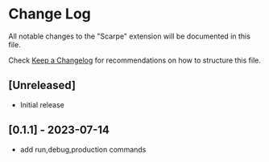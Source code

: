 # Change Log

All notable changes to the "Scarpe" extension will be documented in this file.

Check [Keep a Changelog](http://keepachangelog.com/) for recommendations on how to structure this file.

## [Unreleased]

- Initial release

## [0.1.1] - 2023-07-14

- add run,debug,production commands